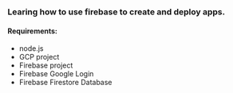 ### Learing how to use firebase to create and deploy apps.

#### Requirements:
- node.js
- GCP project
- Firebase project
- Firebase Google Login
- Firebase Firestore Database